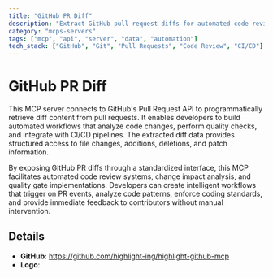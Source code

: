 ```yaml
---
title: "GitHub PR Diff"
description: "Extract GitHub pull request diffs for automated code review and analysis workflows using GitHub's PR API."
category: "mcps-servers"
tags: ["mcp", "api", "server", "data", "automation"]
tech_stack: ["GitHub", "Git", "Pull Requests", "Code Review", "CI/CD"]
---
```


# GitHub PR Diff

This MCP server connects to GitHub's Pull Request API to programmatically retrieve diff content from pull requests. It enables developers to build automated workflows that analyze code changes, perform quality checks, and integrate with CI/CD pipelines. The extracted diff data provides structured access to file changes, additions, deletions, and patch information.

By exposing GitHub PR diffs through a standardized interface, this MCP facilitates automated code review systems, change impact analysis, and quality gate implementations. Developers can create intelligent workflows that trigger on PR events, analyze code patterns, enforce coding standards, and provide immediate feedback to contributors without manual intervention.

## Details

- **GitHub**: https://github.com/highlight-ing/highlight-github-mcp
- **Logo**: 
